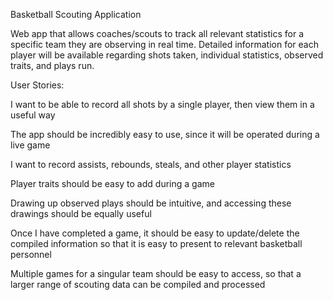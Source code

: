 Basketball Scouting Application

Web app that allows coaches/scouts to track all relevant statistics for a
specific team they are observing in real time. Detailed information for each
player will be available regarding shots taken, individual statistics, observed
traits, and plays run.

User Stories:

I want to be able to record all shots by a single player, then view them in a
useful way

The app should be incredibly easy to use, since it will be operated during a
live game

I want to record assists, rebounds, steals, and other player statistics

Player traits should be easy to add during a game

Drawing up observed plays should be intuitive, and accessing these drawings
should be equally useful

Once I have completed a game, it should be easy to update/delete the compiled
information so that it is easy to present to relevant basketball personnel

Multiple games for a singular team should be easy to access, so that a larger
range of scouting data can be compiled and processed
